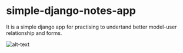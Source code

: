 # simple-django-notes-app
It is a simple django app for practising to undertand better model-user relationship and forms.

![alt-text](https://im2.ezgif.com/tmp/ezgif-2-b0a68465dac8.gif)
